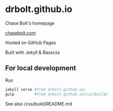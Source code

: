 # drbolt.github.io

Chase Bolt's homepage

[chasebolt.com](http://chasebolt.com)

Hosted on GitHub Pages

Built with Jekyll & Basscss

## For local development

Run

``` bash
jekyll serve #from drbolt.github.io/
gulp         #from drbolt.github.io/css/build/
```

See also /css/build/README.md

